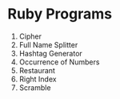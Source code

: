 # Ruby Programs

1. Cipher
2. Full Name Splitter
3. Hashtag Generator
4. Occurrence of Numbers
5. Restaurant
6. Right Index
7. Scramble
